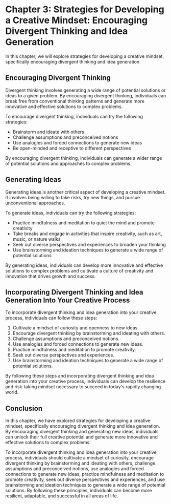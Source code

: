 Chapter 3: Strategies for Developing a Creative Mindset: Encouraging Divergent Thinking and Idea Generation
===========================================================================================================

In this chapter, we will explore strategies for developing a creative mindset, specifically encouraging divergent thinking and idea generation.

Encouraging Divergent Thinking
------------------------------

Divergent thinking involves generating a wide range of potential solutions or ideas to a given problem. By encouraging divergent thinking, individuals can break free from conventional thinking patterns and generate more innovative and effective solutions to complex problems.

To encourage divergent thinking, individuals can try the following strategies:

* Brainstorm and ideate with others
* Challenge assumptions and preconceived notions
* Use analogies and forced connections to generate new ideas
* Be open-minded and receptive to different perspectives

By encouraging divergent thinking, individuals can generate a wider range of potential solutions and approaches to complex problems.

Generating Ideas
----------------

Generating ideas is another critical aspect of developing a creative mindset. It involves being willing to take risks, try new things, and pursue unconventional approaches.

To generate ideas, individuals can try the following strategies:

* Practice mindfulness and meditation to quiet the mind and promote creativity
* Take breaks and engage in activities that inspire creativity, such as art, music, or nature walks
* Seek out diverse perspectives and experiences to broaden your thinking
* Use brainstorming and ideation techniques to generate a wide range of potential solutions

By generating ideas, individuals can develop more innovative and effective solutions to complex problems and cultivate a culture of creativity and innovation that drives growth and success.

Incorporating Divergent Thinking and Idea Generation Into Your Creative Process
-------------------------------------------------------------------------------

To incorporate divergent thinking and idea generation into your creative process, individuals can follow these steps:

1. Cultivate a mindset of curiosity and openness to new ideas.
2. Encourage divergent thinking by brainstorming and ideating with others.
3. Challenge assumptions and preconceived notions.
4. Use analogies and forced connections to generate new ideas.
5. Practice mindfulness and meditation to promote creativity.
6. Seek out diverse perspectives and experiences.
7. Use brainstorming and ideation techniques to generate a wide range of potential solutions.

By following these steps and incorporating divergent thinking and idea generation into your creative process, individuals can develop the resilience and risk-taking mindset necessary to succeed in today's rapidly changing world.

Conclusion
----------

In this chapter, we have explored strategies for developing a creative mindset, specifically encouraging divergent thinking and idea generation. By encouraging divergent thinking and generating new ideas, individuals can unlock their full creative potential and generate more innovative and effective solutions to complex problems.

To incorporate divergent thinking and idea generation into your creative process, individuals should cultivate a mindset of curiosity, encourage divergent thinking by brainstorming and ideating with others, challenge assumptions and preconceived notions, use analogies and forced connections to generate new ideas, practice mindfulness and meditation to promote creativity, seek out diverse perspectives and experiences, and use brainstorming and ideation techniques to generate a wide range of potential solutions. By following these principles, individuals can become more resilient, adaptable, and successful in all areas of life.
